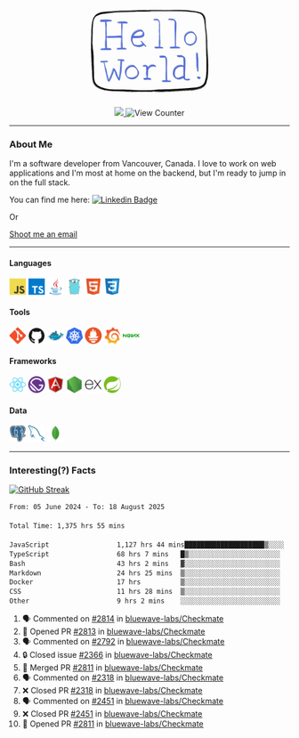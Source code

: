 <div align="center">
    <img src="./img/hello_world.webp" height="200px" width="">
    <div>
        <a href="https://www.linkedin.com/in/ajhollid">
            <img src="https://img.shields.io/badge/LinkedIn-blue"/>
        </a>
        <img src="https://komarev.com/ghpvc/?username=ajhollid&color=yellow" alt="View Counter">
    </div>
</div>

---

### About Me

I'm a software developer from Vancouver, Canada. I love to work on web applications and I'm most at home on the backend, but I'm ready to jump in on the full stack.

You can find me here: [![Linkedin Badge](https://img.shields.io/badge/-ajhollid-blue?style=flat&logo=Linkedin&logoColor=white)](https://www.linkedin.com/in/ajhollid)

Or

[Shoot me an email](mailto:ajhollid@gmail.com)

---

#### Languages

<div>
    <img src="./img/devicons/javascript-original.svg" width=30 height=30 alt="JavaScript">
    <img src="/img/devicons/typescript-original.svg" width=30 height=30 alt="TypeScript">
    <img src="./img/devicons/java-original.svg" width=30 height=30 alt="Java">
    <img src="./img/devicons/go-original.svg" width=30 height=30 alt="Golang">
    <img src="./img/devicons/html5-original.svg" width=30 height=30 alt="HTML 5">
    <img src="./img/devicons/css3-original.svg" width=30 height=30 alt="CSS 3">
</div>

#### Tools

<div>
    <img src="./img/devicons/git-original.svg" width=30 height=30 alt="Git">
    <img src="./img/devicons/github-original.svg" width=30 height=30 alt="Github">
    <img src="./img/devicons/docker-original.svg" width=30 
    height=30 alt="Docker">
    <img src="./img/devicons/kubernetes-original.svg" width=30 height=30 alt="K8">
    <img src="./img/devicons/prometheus-original.svg" width=30 height=30 alt="Prometheus">
    <img src="./img/devicons/grafana-original.svg" width=30 height=30 alt="Grafana">
    <img src="./img/devicons/nginx-original.svg" width=30 height=30 alt="Nginx">
</div>

#### Frameworks

<div>
    <img src="./img/devicons/react-original.svg" width=30 height=30 alt="React">
    <img src="./img/devicons/gatsby-original.svg" width=30 height=30 alt="Gatsby">
    <img src="./img/devicons/angularjs-original.svg" width=30 height=30 alt="AngularJS">
    <img src="./img/devicons/nodejs-original.svg" width=30 height=30 alt="NodeJS">
    <img src="./img/devicons/express-original.svg" width=30 height=30 alt="Express">
    <img src="./img/devicons/spring-original.svg" width=30 height=30 alt="Spring">
</div>

#### Data

<div>
    <img src="./img/devicons/postgresql-original.svg" width=30 height=30 alt="Postgresql">
    <img src="./img/devicons/mysql-original.svg" width=30 height=30 alt="Mysql">
    <img src="./img/devicons/mongodb-original.svg" width=30 height=30 alt="MongoDB">
</div>

---

### Interesting(?) Facts

[![GitHub Streak](http://github-readme-streak-stats.herokuapp.com?user=ajhollid)](https://git.io/streak-stats)

 <!--START_SECTION:waka-->

```txt
From: 05 June 2024 - To: 18 August 2025

Total Time: 1,375 hrs 55 mins

JavaScript                 1,127 hrs 44 mins████████████████████▒░░░░   81.43 %
TypeScript                 68 hrs 7 mins   █▒░░░░░░░░░░░░░░░░░░░░░░░   04.92 %
Bash                       43 hrs 2 mins   ▓░░░░░░░░░░░░░░░░░░░░░░░░   03.11 %
Markdown                   24 hrs 25 mins  ▒░░░░░░░░░░░░░░░░░░░░░░░░   01.76 %
Docker                     17 hrs          ▒░░░░░░░░░░░░░░░░░░░░░░░░   01.23 %
CSS                        11 hrs 28 mins  ▒░░░░░░░░░░░░░░░░░░░░░░░░   00.83 %
Other                      9 hrs 2 mins    ░░░░░░░░░░░░░░░░░░░░░░░░░   00.65 %
```

<!--END_SECTION:waka-->


<!--START_SECTION:activity-->
1. 🗣 Commented on [#2814](https://github.com/bluewave-labs/Checkmate/issues/2814#issuecomment-3201366235) in [bluewave-labs/Checkmate](https://github.com/bluewave-labs/Checkmate)
2. 💪 Opened PR [#2813](https://github.com/bluewave-labs/Checkmate/pull/2813) in [bluewave-labs/Checkmate](https://github.com/bluewave-labs/Checkmate)
3. 🗣 Commented on [#2792](https://github.com/bluewave-labs/Checkmate/issues/2792#issuecomment-3198480003) in [bluewave-labs/Checkmate](https://github.com/bluewave-labs/Checkmate)
4. 🔒 Closed issue [#2366](https://github.com/bluewave-labs/Checkmate/issues/2366) in [bluewave-labs/Checkmate](https://github.com/bluewave-labs/Checkmate)
5. 🎉 Merged PR [#2811](https://github.com/bluewave-labs/Checkmate/pull/2811) in [bluewave-labs/Checkmate](https://github.com/bluewave-labs/Checkmate)
6. 🗣 Commented on [#2318](https://github.com/bluewave-labs/Checkmate/pull/2318#issuecomment-3198382699) in [bluewave-labs/Checkmate](https://github.com/bluewave-labs/Checkmate)
7. ❌ Closed PR [#2318](https://github.com/bluewave-labs/Checkmate/pull/2318) in [bluewave-labs/Checkmate](https://github.com/bluewave-labs/Checkmate)
8. 🗣 Commented on [#2451](https://github.com/bluewave-labs/Checkmate/pull/2451#issuecomment-3198381960) in [bluewave-labs/Checkmate](https://github.com/bluewave-labs/Checkmate)
9. ❌ Closed PR [#2451](https://github.com/bluewave-labs/Checkmate/pull/2451) in [bluewave-labs/Checkmate](https://github.com/bluewave-labs/Checkmate)
10. 💪 Opened PR [#2811](https://github.com/bluewave-labs/Checkmate/pull/2811) in [bluewave-labs/Checkmate](https://github.com/bluewave-labs/Checkmate)
<!--END_SECTION:activity-->
